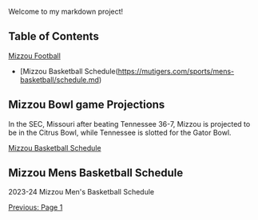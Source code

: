 Welcome to my markdown project!

## Table of Contents
[Mizzou Football](https://www.cbssports.com/college-football/news/college-football-bowl-projections-oklahoma-missouri-improve-game-slots-after-dominant-conference-wins/.md)
  
- [Mizzou Basketball Schedule(https://mutigers.com/sports/mens-basketball/schedule.md)

## Mizzou Bowl game Projections
In the SEC, Missouri after beating Tennessee 36-7, Mizzou is projected to be in the Citrus Bowl, while Tennessee is slotted for the Gator Bowl. 

[Mizzou Basketball Schedule ](https://mutigers.com/sports/mens-basketball/schedule.md)

## Mizzou Mens Basketball Schedule 
2023-24 Mizzou Men's Basketball Schedule 

[Previous: Page 1](page1.md)
